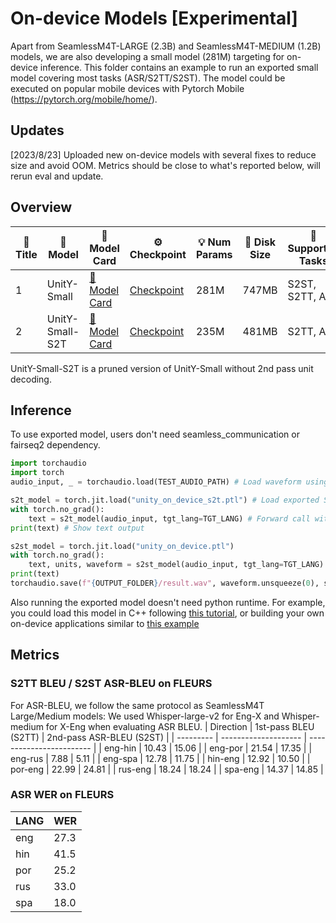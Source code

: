 # On-device Models [Experimental]

Apart from SeamlessM4T-LARGE (2.3B) and SeamlessM4T-MEDIUM (1.2B) models, we are also developing a small model (281M) targeting for on-device inference.
This folder contains an example to run an exported small model covering most tasks (ASR/S2TT/S2ST). The model could be executed on popular mobile devices with Pytorch Mobile (https://pytorch.org/mobile/home/).

## Updates
[2023/8/23] Uploaded new on-device models with several fixes to reduce size and avoid OOM. Metrics should be close to what's reported below, will rerun eval and update.   

 ## Overview
| 📌 Title | 🤖 Model         | 🤗 Model Card                                                                 | ⚙️ Checkpoint                                                                                                    | 💡 Num Params | 💾 Disk Size | 🎯 Supported Tasks | 🌐 Supported Languages   |
| ------- | --------------- | ---------------------------------------------------------------------------- | --------------------------------------------------------------------------------------------------------------- | ------------ | ----------- | ----------------- | ----------------------- |
| 1       | UnitY-Small     | [🤗 Model Card](https://huggingface.co/facebook/seamless-m4t-unity-small)     | [Checkpoint](https://huggingface.co/facebook/seamless-m4t-unity-small/resolve/main/unity_on_device.ptl)         | 281M         | 747MB       | S2ST, S2TT, ASR   | eng, fra, hin, por, spa |
| 2       | UnitY-Small-S2T | [🤗 Model Card](https://huggingface.co/facebook/seamless-m4t-unity-small-s2t) | [Checkpoint](https://huggingface.co/facebook/seamless-m4t-unity-small-s2t/resolve/main/unity_on_device_s2t.ptl) | 235M         | 481MB       | S2TT, ASR         | eng, fra, hin, por, spa |


UnitY-Small-S2T is a pruned version of UnitY-Small without 2nd pass unit decoding.

## Inference
To use exported model, users don't need seamless_communication or fairseq2 dependency.
```python
import torchaudio
import torch
audio_input, _ = torchaudio.load(TEST_AUDIO_PATH) # Load waveform using torchaudio

s2t_model = torch.jit.load("unity_on_device_s2t.ptl") # Load exported S2T model
with torch.no_grad():
    text = s2t_model(audio_input, tgt_lang=TGT_LANG) # Forward call with tgt_lang specified for ASR or S2TT
print(text) # Show text output 

s2st_model = torch.jit.load("unity_on_device.ptl")
with torch.no_grad():
    text, units, waveform = s2st_model(audio_input, tgt_lang=TGT_LANG) # S2ST model also returns waveform
print(text)
torchaudio.save(f"{OUTPUT_FOLDER}/result.wav", waveform.unsqueeze(0), sample_rate=16000) # Save output waveform to local file
```


Also running the exported model doesn't need python runtime. For example, you could load this model in C++ following [this tutorial](https://pytorch.org/tutorials/advanced/cpp_export.html), or building your own on-device applications similar to [this example](https://github.com/pytorch/ios-demo-app/tree/master/SpeechRecognition)


## Metrics
### S2TT BLEU / S2ST ASR-BLEU on FLEURS
For ASR-BLEU, we follow the same protocol as SeamlessM4T Large/Medium models: We used Whisper-large-v2 for Eng-X and Whisper-medium for X-Eng when evaluating ASR BLEU.
| Direction | 1st-pass BLEU (S2TT) | 2nd-pass ASR-BLEU (S2ST) |
| --------- | -------------------- | ------------------------ |
| eng-hin   | 10.43                | 15.06                    |
| eng-por   | 21.54                | 17.35                    |
| eng-rus   | 7.88                 | 5.11                     |
| eng-spa   | 12.78                | 11.75                    |
| hin-eng   | 12.92                | 10.50                    |
| por-eng   | 22.99                | 24.81                    |
| rus-eng   | 18.24                | 18.24                    |
| spa-eng   | 14.37                | 14.85                    |

### ASR WER on FLEURS
| LANG | WER  |
| ---- | ---- |
| eng  | 27.3 |
| hin  | 41.5 |
| por  | 25.2 |
| rus  | 33.0 |
| spa  | 18.0 |
